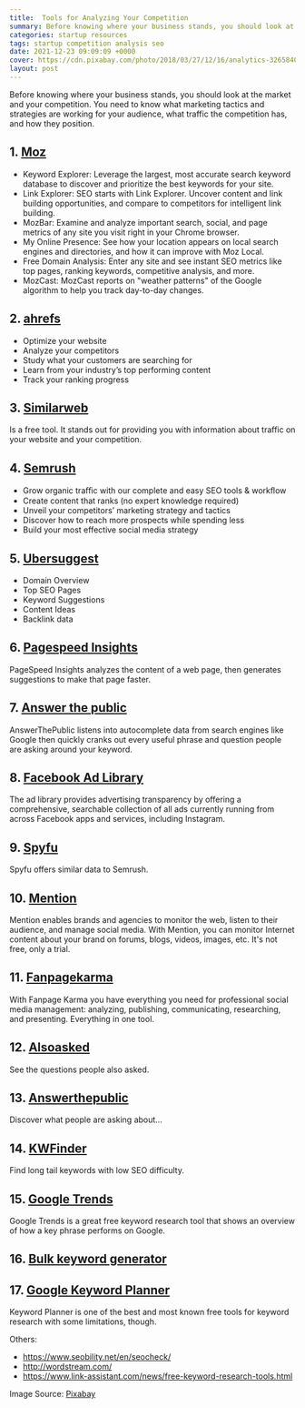 ```yaml
---
title:  Tools for Analyzing Your Competition
summary: Before knowing where your business stands, you should look at the market and your competition. You need to know what marketing tactics and strategies are working for your audience, what traffic the competition has, and how they position.
categories: startup resources
tags: startup competition analysis seo
date: 2021-12-23 09:09:09 +0000
cover: https://cdn.pixabay.com/photo/2018/03/27/12/16/analytics-3265840_960_720.jpg
layout: post
---
```


Before knowing where your business stands, you should look at the market and your competition. You need to know what marketing tactics and strategies are working for your audience, what traffic the competition has, and how they position.

<h2>1. <a href="https://moz.com/free-seo-tools" target="_blank">Moz</a></h2>

- Keyword Explorer: Leverage the largest, most accurate search keyword database to discover and prioritize the best keywords for your site.
- Link Explorer: SEO starts with Link Explorer. Uncover content and link building opportunities, and compare to competitors for intelligent link building.
- MozBar: Examine and analyze important search, social, and page metrics of any site you visit right in your Chrome browser.
- My Online Presence: See how your location appears on local search engines and directories, and how it can improve with Moz Local.
- Free Domain Analysis: Enter any site and see instant SEO metrics like top pages, ranking keywords, competitive analysis, and more.
- MozCast: MozCast reports on "weather patterns" of the Google algorithm to help you track day-to-day changes. 

<h2>2. <a href="https://ahrefs.com/" target="_blank">ahrefs</a></h2>

- Optimize your website
- Analyze your competitors
- Study what your customers are searching for
- Learn from your industry’s top performing content
- Track your ranking progress

<h2>3. <a href="https://www.similarweb.com/" target="_blank">Similarweb</a></h2>
Is a free tool. It stands out for providing you with information about traffic on your website and your competition.

<h2>4. <a href="https://semrush.com/" target="_blank">Semrush</a></h2>

- Grow organic traﬃc with our complete and easy SEO tools & workﬂow
- Create content that ranks (no expert knowledge required)
- Unveil your competitors’ marketing strategy and tactics
- Discover how to reach more prospects while spending less
- Build your most effective social media strategy
        
<h2>5. <a href="https://neilpatel.com/ubersuggest/" target="_blank">Ubersuggest</a></h2>

- Domain Overview
- Top SEO Pages
- Keyword Suggestions
- Content Ideas
- Backlink data

<h2>6. <a href="https://developers.google.com/speed/pagespeed/insights/" target="_blank">Pagespeed Insights</a></h2>

PageSpeed Insights analyzes the content of a web page, then generates suggestions to make that page faster.

<h2>7. <a href="https://answerthepublic.com/" target="_blank">Answer the public</a></h2>

AnswerThePublic listens into autocomplete data from search engines like Google then quickly cranks out every useful phrase and question people are asking around your keyword.

<h2>8. <a href="https://www.facebook.com/ads/library" target="_blank">Facebook Ad Library</a></h2>

The ad library provides advertising transparency by offering a comprehensive, searchable collection of all ads currently running from across Facebook apps and services, including Instagram.

<h2>9. <a href="https://www.spyfu.com/" target="_blank">Spyfu</a></h2>

Spyfu offers similar data to Semrush.

<h2>10. <a href="https://mention.com/" target="_blank">Mention</a></h2>

Mention enables brands and agencies to monitor the web, listen to their audience, and manage social media. With Mention, you can monitor Internet content about your brand on forums, blogs, videos, images, etc. It's not free, only a trial.

<h2>11. <a href="https://www.fanpagekarma.com/start" target="_blank">Fanpagekarma</a></h2>

 With Fanpage Karma you have everything you need for professional social media management: analyzing, publishing, communicating, researching, and presenting. Everything in one tool. 

<h2>12. <a href="https://alsoasked.com/" target="_blank">Alsoasked</a></h2>

See the questions people also asked.

<h2>13. <a href="https://answerthepublic.com/" target="_blank">Answerthepublic</a></h2>

Discover what people are asking about…

<h2>14. <a href="https://kwfinder.com" target="_blank">KWFinder</a></h2>

Find long tail keywords with low SEO difficulty.

<h2>15. <a href="https://trends.google.com/" target="_blank">Google Trends</a></h2>

Google Trends is a great free keyword research tool that shows an overview of how a key phrase performs on Google.

<h2>16. <a href="https://www.highervisibility.com/free-seo-tools/bulk-keyword-generator/" target="_blank">Bulk keyword generator</a></h2>

<h2>17. <a href="https://ads.google.com/home/tools/keyword-planner/" target="_blank">Google Keyword Planner</a></h2>

Keyword Planner is one of the best and most known free tools for keyword research with some limitations, though.

Others:

- <https://www.seobility.net/en/seocheck/>
- <http://wordstream.com/>
- <https://www.link-assistant.com/news/free-keyword-research-tools.html>


Image Source: <a href="https://pixabay.com/images/id-731479/" target="_blank">Pixabay</a>
